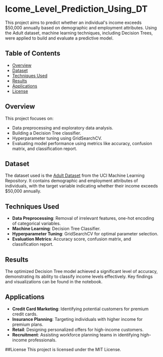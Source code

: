 # Icome_Level_Prediction_Using_DT

This project aims to predict whether an individual's income exceeds $50,000 annually based on demographic and employment attributes. Using the Adult dataset, machine learning techniques, including Decision Trees, were applied to build and evaluate a predictive model.

## Table of Contents
- [Overview](#overview)
- [Dataset](#dataset)
- [Techniques Used](#techniques-used)
- [Results](#results)
- [Applications](#applications)
- [License](#license)

## Overview
This project focuses on:
- Data preprocessing and exploratory data analysis.
- Building a Decision Tree classifier.
- Hyperparameter tuning using GridSearchCV.
- Evaluating model performance using metrics like accuracy, confusion matrix, and classification report.

## Dataset
The dataset used is the [Adult Dataset](https://archive.ics.uci.edu/ml/datasets/adult) from the UCI Machine Learning Repository. It contains demographic and employment attributes of individuals, with the target variable indicating whether their income exceeds $50,000 annually.

## Techniques Used
- **Data Preprocessing**: Removal of irrelevant features, one-hot encoding of categorical variables.
- **Machine Learning**: Decision Tree Classifier.
- **Hyperparameter Tuning**: GridSearchCV for optimal parameter selection.
- **Evaluation Metrics**: Accuracy score, confusion matrix, and classification report.

## Results
The optimized Decision Tree model achieved a significant level of accuracy, demonstrating its ability to classify income levels effectively. Key findings and visualizations can be found in the notebook.

## Applications
- **Credit Card Marketing**: Identifying potential customers for premium credit cards.
- **Insurance Planning**: Targeting individuals with higher income for premium plans.
- **Retail**: Designing personalized offers for high-income customers.
- **Recruitment**: Assisting workforce planning teams in identifying high-income professionals.

##License
This project is licensed under the MIT License.
